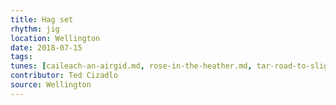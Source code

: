 ```yaml
---
title: Hag set
rhythm: jig
location: Wellington
date: 2018-07-15
tags:
tunes: [caileach-an-airgid.md, rose-in-the-heather.md, tar-road-to-sligo.md]
contributor: Ted Cizadlo
source: Wellington
---
```

